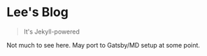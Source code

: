 # Lee's Blog
> It's Jekyll-powered

Not much to see here. May port to Gatsby/MD setup at some point.